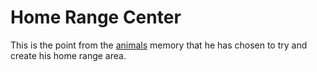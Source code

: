 # Home Range Center #

This is the point from the [animals](Animals.md) memory that he has chosen to try and create his home range area.